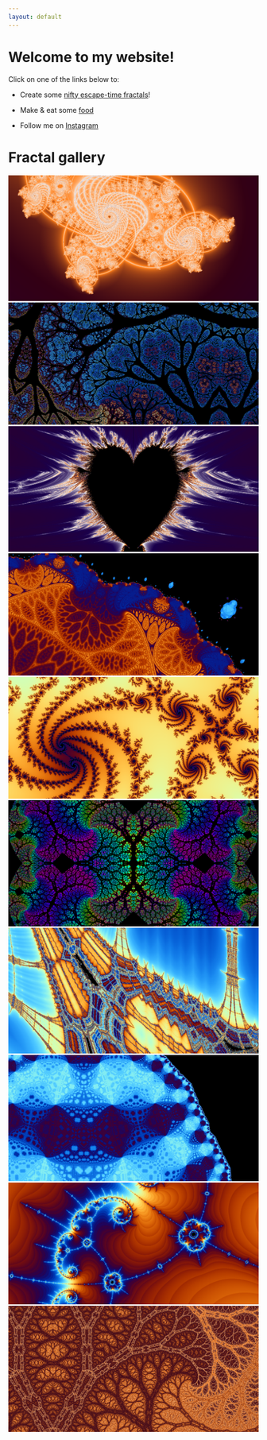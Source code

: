 ```yaml
---
layout: default
---
```

# Welcome to my website!

Click on one of the links below to:

* Create some [nifty escape-time fractals](fractals)!

* Make & eat some [food](food)

* Follow me on [Instagram](https://www.instagram.com/nat.han_solo.mon)

# Fractal gallery
![](gallery/Rachel%27s%20colorscheme.png)
![](gallery/faeryflower.png)
![](gallery/heart.png)
![](gallery/withering%20sanity.png)
![](gallery/porcelain%20galaxies.png)
![](gallery/zesty%20heartache.png)
![](gallery/zvzvzvzvzvzvzvvzzzvzvzvzvzvzvzvvzzvzzvZVvzvv.png)
![](gallery/gourmet%20cabbage.png)
![](gallery/Phnglui%20mglwnafh%20Cthulhu%20Rlyeh%20wgahnagl%20fhtagn.png)
![](gallery/idk.png)
